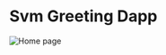 # Svm Greeting Dapp

![Home page](https://github.com/shivamSspirit/svm-greet-dapp/blob/main/assets/sonic.jpeg)
